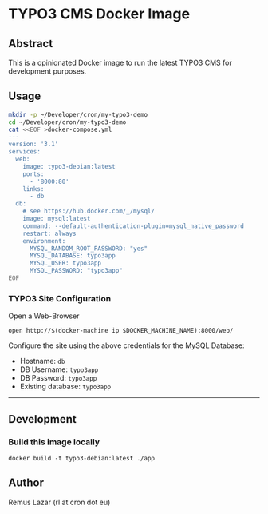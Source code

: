 TYPO3 CMS Docker Image
====

Abstract
----

This is a opinionated Docker image to run the latest TYPO3 CMS for development
purposes.

Usage
----

```bash
mkdir -p ~/Developer/cron/my-typo3-demo
cd ~/Developer/cron/my-typo3-demo
cat <<EOF >docker-compose.yml
---
version: '3.1'
services:
  web:
    image: typo3-debian:latest
    ports:
      - '8000:80'
    links:
      - db
  db:
    # see https://hub.docker.com/_/mysql/
    image: mysql:latest
    command: --default-authentication-plugin=mysql_native_password
    restart: always
    environment:
      MYSQL_RANDOM_ROOT_PASSWORD: "yes"
      MYSQL_DATABASE: typo3app
      MYSQL_USER: typo3app
      MYSQL_PASSWORD: "typo3app"
EOF
```

### TYPO3 Site Configuration

Open a Web-Browser

```
open http://$(docker-machine ip $DOCKER_MACHINE_NAME):8000/web/
```

Configure the site using the above credentials for the MySQL Database:

* Hostname: `db`
* DB Username: `typo3app`
* DB Password: `typo3app`
* Existing database: `typo3app`

----

Development
----

### Build this image locally

```
docker build -t typo3-debian:latest ./app
```

Author
----

Remus Lazar (rl at cron dot eu)

